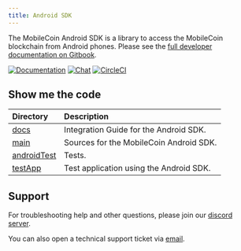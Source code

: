 ```yaml
---
title: Android SDK
---
```

The MobileCoin Android SDK is a library to access the MobileCoin blockchain from Android phones. Please see the [full developer documentation on Gitbook](https://mobilecoin.gitbook.io/android-sdk/). 

[![Documentation](https://img.shields.io/badge/docs-latest-blue?style=for-the-badge)](https://mobilecoinofficial.github.io/android-sdk/)
[![Chat](https://img.shields.io/discord/844353360348971068?style=for-the-badge)](http://mobilecoin.chat/) 
[![CircleCI](https://img.shields.io/circleci/build/gh/mobilecoinofficial/android-sdk?token=eaa920ba2ba6916857aec7ef3c1a9d217a128717&style=for-the-badge)](https://circleci.com/gh/mobilecoinofficial/android-sdk/tree/master) 

## Show me the code
|Directory |Description |
| :-- | :-- |
| [docs](https://github.com/mobilecoinofficial/android-sdk/tree/master/docs) | Integration Guide for the Android SDK. |
| [main](https://github.com/mobilecoinofficial/android-sdk/tree/master/android-sdk/src/main/java/com/mobilecoin) | Sources for the MobileCoin Android SDK. |
| [androidTest](https://github.com/mobilecoinofficial/android-sdk/tree/master/android-sdk/src/androidTest/java/com/mobilecoin/lib) | Tests. |
| [testApp](https://github.com/mobilecoinofficial/android-sdk/tree/master/testApp) | Test application using the Android SDK. |

## Support
For troubleshooting help and other questions, please join our [discord server](https://mobilecoin.chat/).

You can also open a technical support ticket via [email](mailto://support@mobilecoin.com).
